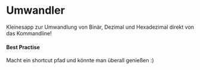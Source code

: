 # Umwandler

Kleinesapp zur Umwandlung von Binär, Dezimal und Hexadezimal direkt von das Kommandline!

#### Best Practise
Macht ein shortcut pfad und könnte man überall genießen :)
